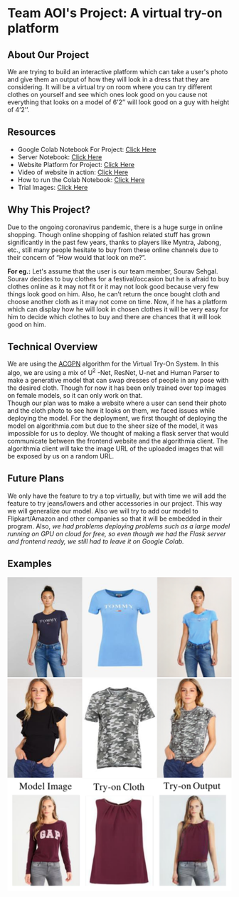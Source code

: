 # Team AOI's Project: A virtual try-on platform

## **About Our Project**

We are trying to build an interactive platform which can take a user's photo and give them an output of how they will look in a dress that they are considering. It will be a virtual try on room where you can try different clothes on yourself and see which ones look good on you cause not everything that looks on a model of 6’2’’ will look good on a guy with height of 4’2’’.

## Resources

- Google Colab Notebook For Project: [Click Here](https://colab.research.google.com/drive/15w4ePIf6KikxAHYzz69Alf9lHlz4ustL?usp=sharing)
- Server Notebook: [Click Here](https://colab.research.google.com/drive/1cckRAu3YR33EFIb952r9NImxZcuWi587?usp=sharing)
- Website Platform for Project:  [Click Here](https://xenodochial-shirley-9c6c9f.netlify.app/)
- Video of website in action: [Click Here](./videoGuides/WebsiteOverview.mp4)
- How to run the Colab Notebook: [Click Here](./videoGuides/HowToRunTheColabNotebook)
- Trial Images: [Click Here](.\trial_Images)

## **Why This Project?**

Due to the ongoing coronavirus pandemic, there is a huge surge in online shopping. Though online shopping of fashion related stuff has grown significantly in the past few years, thanks to players like Myntra, Jabong, etc., still many people hesitate to buy from these online channels due to their concern of “How would that look on me?”. 

**For eg.:** Let's assume that the user is our team member, Sourav Sehgal. Sourav decides to buy clothes for a festival/occasion but he is afraid to buy clothes online as it may not fit or it may not look good because very few things look good on him. Also, he can’t return the once bought cloth and choose another cloth as it may not come on time.
Now, if he has a platform which can display how he will look in chosen clothes it will be very easy for him to decide which clothes to buy and there are chances that it will look good on him.

## **Technical Overview**

We are using the [ACGPN](https://github.com/switchablenorms/DeepFashion_Try_On) algorithm for the Virtual Try-On System. In this algo, we are using a mix of U<sup>2</sup> -Net, ResNet, U-net and Human Parser to make a generative model that can swap dresses of people in any pose with the desired cloth. Though for now it has been only trained over top images on female models, so it can only work on that.  
Though our plan was to make a website where a user can send their photo and the cloth photo to see how it looks on them, we faced issues while deploying the model. For the deployment, we first thought of deploying the model on algorithmia.com but due to the sheer size of the model, it was impossible for us to deploy. We thought of making a flask server that would communicate between the frontend website and the algorithmia client. The algorithmia client will take the image URL of the uploaded images that will be exposed by us on a random URL. 

## **Future Plans**

We only have the feature to try a top virtually, but with time we will add the feature to try jeans/lowers and other accessories in our project. This way we will generalize our model. Also we will try to add our model to Flipkart/Amazon and other companies so that it will be embedded in their program. Also, *we had problems deploying problems such as a large model running on GPU on cloud for free, so even though we had the Flask server and frontend ready, we still had to leave it on Google Colab.* 

## Examples

<img src="./Examples/try1.png">

<img src="./Examples/try2.png">

<img src="./Examples/try3.png">





